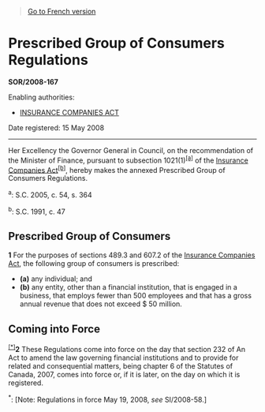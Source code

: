 > [Go to French version](/fr/Règlements/Décrets,%20ordonnances%20et%20règlements%20statutaires/2008/167.md)

# Prescribed Group of Consumers Regulations

**SOR/2008-167**

Enabling authorities: 
- [INSURANCE COMPANIES ACT](/en/Acts/Statutes%20of%20Canada/1991/c.%2047.md)

Date registered: 15 May 2008

----------

Her Excellency the Governor General in Council, on the recommendation of the Minister of Finance, pursuant to subsection 1021(1)<sup><a href='#fn_609773-2_hq_2001'>[a]</a></sup> of the [Insurance Companies Act](/en/Acts/Statutes%20of%20Canada/1991/c.%2047.md)<sup><a href='#fn_610192-E_hq_2642'>[b]</a></sup>, hereby makes the annexed Prescribed Group of Consumers Regulations.

<a name='fn_609773-2_hq_2001'><sup>a</sup></a>: S.C. 2005, c. 54, s. 364<br />

<a name='fn_610192-E_hq_2642'><sup>b</sup></a>: S.C. 1991, c. 47<br />




## Prescribed Group of Consumers


**1** For the purposes of sections 489.3 and 607.2 of the [Insurance Companies Act](/en/Acts/Statutes%20of%20Canada/1991/c.%2047.md), the following group of consumers is prescribed:
- **(a)** any individual; and
- **(b)** any entity, other than a financial institution, that is engaged in a business, that employs fewer than 500 employees and that has a gross annual revenue that does not exceed $ 50 million.




## Coming into Force


<sup><a href='#fn_Ind19BB_hq_4606'>[*]</a></sup>**2** These Regulations come into force on the day that section 232 of An Act to amend the law governing financial institutions and to provide for related and consequential matters, being chapter 6 of the Statutes of Canada, 2007, comes into force or, if it is later, on the day on which it is registered.

<a name='fn_Ind19BB_hq_4606'><sup>*</sup></a>: [Note: Regulations in force May 19, 2008, *see* SI/2008-58.]<br />


